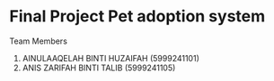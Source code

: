 # Final Project Pet adoption system
 
Team Members

1. AINULAAQELAH BINTI HUZAIFAH (5999241101)
2. ANIS ZARIFAH BINTI TALIB (5999241105)

